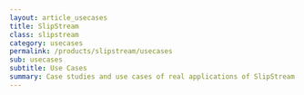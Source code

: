 ```yaml
---
layout: article_usecases
title: SlipStream
class: slipstream
category: usecases
permalink: /products/slipstream/usecases
sub: usecases
subtitle: Use Cases
summary: Case studies and use cases of real applications of SlipStream.
---
```

